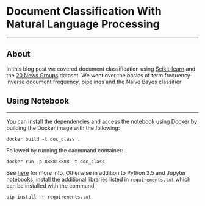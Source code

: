# Document Classification With Natural Language Processing
-----------------

## About
In this blog post we covered document classification using <a href="http://scikit-learn.org/">Scikit-learn</a> and the <a href="http://qwone.com/~jason/20Newsgroups/">20 News Groups</a> dataset. We went over the basics of term frequency-inverse document frequency, pipelines and the Naive Bayes classifier


## Using Notebook
-----------------

You can install the dependencies and access the notebook using <a href="https://www.docker.com/">Docker</a> by building the Docker image with the following:


	docker build -t doc_class .

Followed by running the caommand container:

	docker run -p 8888:8888 -t doc_class


See <a href="https://jupyter-docker-stacks.readthedocs.io/en/latest/index.html">here</a> for more info.  Otherwise in addition to Python 3.5 and Jupyter notebooks, install the additional libraries listed in <code>requirements.txt</code> which can be installed with the command,

	pip install -r requirements.txt

	
